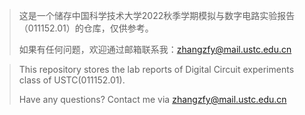 > 这是一个储存中国科学技术大学2022秋季学期模拟与数字电路实验报告（011152.01）的仓库，仅供参考。
>
> 如果有任何问题，欢迎通过邮箱联系我：zhangzfy@mail.ustc.edu.cn

  
> This repository stores the lab reports of Digital Circuit experiments class of USTC(011152.01).
>
> Have any questions? Contact me via zhangzfy@mail.ustc.edu.cn
